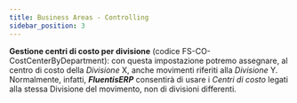 ```yaml
---
title: Business Areas - Controlling
sidebar_position: 3
---
```


**Gestione centri di costo per divisione** (codice FS-CO-CostCenterByDepartment): con questa impostazione potremo assegnare, al centro di costo della *Divisione* X, anche movimenti riferiti alla *Divisione* Y. Normalmente, infatti, ***FluentisERP*** consentirà di usare i *Centri di costo* legati alla stessa Divisione del movimento, non di divisioni differenti.
